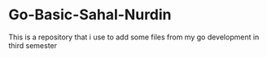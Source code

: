 # Go-Basic-Sahal-Nurdin
This is a repository that i use to add some files from my go development in third semester


